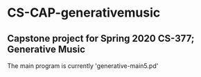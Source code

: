 # CS-CAP-generativemusic
Capstone project for Spring 2020 CS-377; Generative Music
----------------------------------------------------------
The main program is currently 'generative-main5.pd'